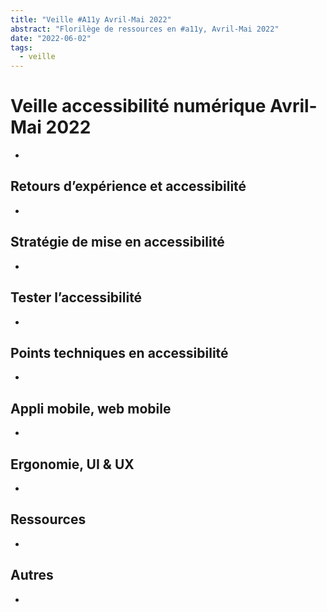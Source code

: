 ```yaml
---
title: "Veille #A11y Avril-Mai 2022"
abstract: "Florilège de ressources en #a11y, Avril-Mai 2022"
date: "2022-06-02"
tags:
  - veille
---
```


# Veille accessibilité numérique Avril-Mai 2022

 
-	
## Retours d’expérience et accessibilité
-	
## Stratégie de mise en accessibilité 
-	  
## Tester l’accessibilité
-	 
## Points techniques en accessibilité
-	 
## Appli mobile, web mobile
-	 
## Ergonomie, UI & UX
-	
## Ressources
-	 
## Autres
-	
